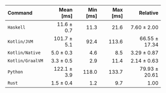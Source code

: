 | Command | Mean [ms] | Min [ms] | Max [ms] | Relative |
|:---|---:|---:|---:|---:|
| `Haskell` | 11.6 ± 0.7 | 11.3 | 21.6 | 7.60 ± 2.00 |
| `Kotlin/JVM` | 101.7 ± 5.1 | 92.4 | 113.6 | 66.55 ± 17.34 |
| `Kotlin/Native` | 5.0 ± 0.3 | 4.6 | 8.5 | 3.29 ± 0.87 |
| `Kotlin/GraalVM` | 3.3 ± 0.5 | 2.9 | 11.4 | 2.14 ± 0.63 |
| `Python` | 122.1 ± 3.9 | 118.0 | 133.7 | 79.93 ± 20.61 |
| `Rust` | 1.5 ± 0.4 | 1.2 | 9.7 | 1.00 |
